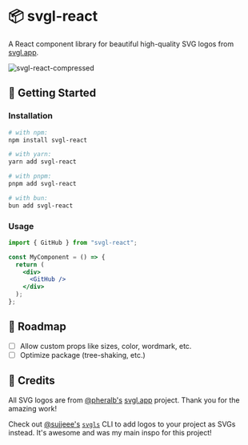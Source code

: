 # 📦 svgl-react

A React component library for beautiful high-quality SVG logos from [svgl.app](https://svgl.app/).

![svgl-react-compressed](https://github.com/user-attachments/assets/59daf9c6-930b-4d9b-a9af-0ab865eef2aa)

## 🚀 Getting Started

### Installation

```bash
# with npm:
npm install svgl-react

# with yarn:
yarn add svgl-react

# with pnpm:
pnpm add svgl-react

# with bun:
bun add svgl-react
```

### Usage

```jsx
import { GitHub } from "svgl-react";

const MyComponent = () => {
  return (
    <div>
      <GitHub />
    </div>
  );
};
```

## 🎯 Roadmap

- [ ] Allow custom props like sizes, color, wordmark, etc.
- [ ] Optimize package (tree-shaking, etc.)

## 🙏 Credits

All SVG logos are from [@pheralb's](https://x.com/pheralb_) [svgl.app](https://svgl.app/) project. Thank you for the amazing work!

Check out [@sujjeee's](https://x.com/sujjeeee) [`svgls`](https://github.com/sujjeee/svgls) CLI to add logos to your project as SVGs instead. It's awesome and was my main inspo for this project!
